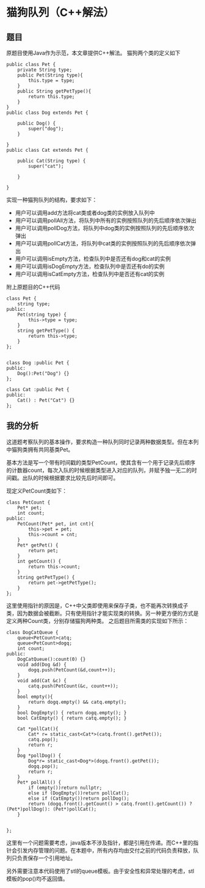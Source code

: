# 猫狗队列（C++解法）

## 题目

原题目使用Java作为示范，本文章提供C++解法。
猫狗两个类的定义如下
```
public class Pet {  
    private String type;  
    public Pet(String type){  
        this.type = type;  
    }  
    public String getPetType(){  
        return this.type;  
    }  
}  
public class Dog extends Pet {  
  
    public Dog() {  
        super("dog");  
    }  
  
}  
public class Cat extends Pet {  
  
    public Cat(String type) {  
        super("cat");  
  
    }  
  
}
```
实现一种猫狗队列的结构，要求如下：

+ 用户可以调用add方法将cat类或者dog类的实例放入队列中
+ 用户可以调用pollAll方法，将队列中所有的实例按照队列的先后顺序依次弹出
+ 用户可以调用pollDog方法，将队列中dog类的实例按照队列的先后顺序依次弹出
+ 用户可以调用pollCat方法，将队列中cat类的实例按照队列的先后顺序依次弹出
+ 用户可以调用isEmpty方法，检查队列中是否还有dog和cat的实例
+ 用户可以调用isDogEmpty方法，检查队列中是否还有do的实例
+ 用户可以调用isCatEmpty方法，检查队列中是否还有cat的实例

附上原题目的C++代码
```
class Pet {
	string type;
public:
	Pet(string type) {
		this->type = type;
	}
	string getPetType() {
		return this->type;
	}
};
 
 
class Dog :public Pet {
public:
	Dog():Pet("Dog") {}
};
 
class Cat :public Pet {
public:
	Cat() : Pet("Cat") {}
};

```




## 我的分析

这道题考察队列的基本操作，要求构造一种队列同时记录两种数据类型。但在本列中猫狗类拥有共同基类Pet。

基本方法是写一个带有时间戳的类型PetCount，使其含有一个用于记录先后顺序的计数器count，每次入队的时候根据类型进入对应的队列，并赋予独一无二的时间戳。出队的时候根据要求比较先后时间即可。

现定义PetCount类如下：
```
class PetCount {
	Pet* pet;
	int count;
public:
	PetCount(Pet* pet, int cnt){
		this->pet = pet;
		this->count = cnt;
	}
	Pet* getPet() {
		return pet;
	}
	int getCount() {
		return this->count;
	}
	string getPetType() {
		return pet->getPetType();
	}
};
```
这里使用指针的原因是，C++中父类即使用来保存子类，也不能再次转换成子类，因为数据会被截断。只有使用指针才能实现类的转换。另一种更方便的方式是定义两种Count类，分别存储猫狗两种类。
之后题目所需类的实现如下所示：
```
class DogCatQueue {
	queue<PetCount>catq;
	queue<PetCount>dogq;
	int count;
public:
	DogCatQueue():count(0) {}
	void add(Dog &d) {
		dogq.push(PetCount(&d,count++));
	}
	void add(Cat &c) {
		catq.push(PetCount(&c, count++));
	}
	bool empty(){
		return dogq.empty() && catq.empty();
	}
	bool DogEmpty() { return dogq.empty(); }
	bool CatEmpty() { return catq.empty(); }
 
	Cat *pollCat(){
		Cat* r= static_cast<Cat*>(catq.front().getPet());
		catq.pop();
		return r;
	}
	Dog *pollDog() {
		Dog*r= static_cast<Dog*>(dogq.front().getPet());
		dogq.pop();
		return r;
	}
	Pet* pollAll() {
		if (empty())return nullptr;
		else if (DogEmpty())return pollCat();
		else if (CatEmpty())return pollDog();
		return (dogq.front().getCount() > catq.front().getCount()) ? (Pet*)pollDog(): (Pet*)pollCat();
	}
 
 
};
```
这里有一个问题需要考虑，java版本不涉及指针，都是引用在传递。而C++里的指针会引发内存管理的问题。在本题中，所有内存均由交付之前的代码负责释放，队列只负责保存一个引用地址。

另外需要注意本代码使用了stl的queue模板。由于安全性和异常处理的考虑，stl模板的pop()均不返回值。
